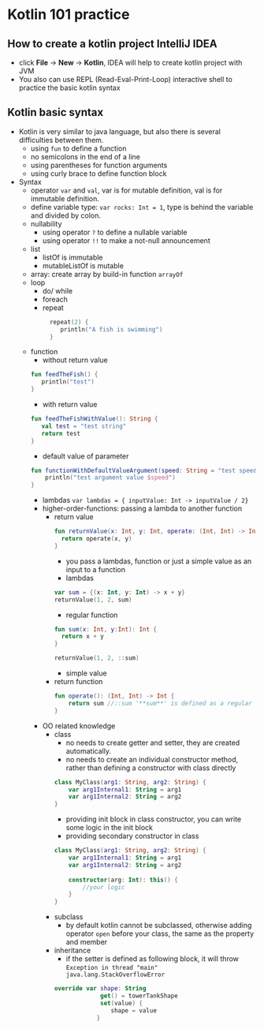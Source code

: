 # Kotlin 101 practice
## How to create a kotlin project IntelliJ IDEA
* click **File** -> **New** -> **Kotlin**, IDEA will help to create kotlin project with JVM
* You also can use REPL (Read-Eval-Print-Loop) interactive shell to practice the basic kotlin syntax
## Kotlin basic syntax
* Kotlin is very similar to java language, but also there is several difficulties between them.
  * using ```fun``` to define a function
  * no semicolons in the end of a line
  * using parentheses for function arguments
  * using curly brace to define function block
* Syntax
  * operator ```var``` and ```val```, var is for mutable definition, val is for immutable definition.
  * define variable type: ```var rocks: Int = 1```, type is behind the variable and divided by colon.
  * nullability
    * using operator ```?``` to define a nullable variable
    * using operator ```!!``` to make a not-null announcement
  * list
    * listOf is immutable
    * mutableListOf is mutable
  * array: create array by build-in function ```arrayOf```
  * loop
    * do/ while
    * foreach
    * repeat
      ```kotlin
        repeat(2) {
           println("A fish is swimming")
        }
      ```
  * function
    * without return value
    ```kotlin
    fun feedTheFish() {
       println("test")
    }
    ```
    * with return value
    ```kotlin
    fun feedTheFishWithValue(): String {
       val test = "test string"
       return test 
    }
    ```
    * default value of parameter
    ```kotlin
    fun functionWithDefaultValueArgument(speed: String = "test speed") {
        println("test argument value $speed")
    }
    ```
    * lambdas
    ```var lambdas = { inputValue: Int -> inputValue / 2}```
    * higher-order-functions: passing a lambda to another function
      * return value
        ```kotlin
        fun returnValue(x: Int, y: Int, operate: (Int, Int) -> Int): Int {
          return operate(x, y)
        }
        ```
        * you pass a lambdas, function or just a simple value as an input to a function
        * lambdas
        ```kotlin
        var sum = {(x: Int, y: Int) -> x + y}
        returnValue(1, 2, sum)
        ```
        * regular function
        ```kotlin
        fun sum(x: Int, y:Int): Int {
          return x + y
        }
        
        returnValue(1, 2, ::sum)
        ```
        * simple value
      * return function
        ```kotlin
        fun operate(): (Int, Int) -> Int {
            return sum //::sum '**sum**' is defined as a regular function, the former is a lambda expression
        }
        ```
    * OO related knowledge
      * class
        * no needs to create getter and setter, they are created automatically.
        * no needs to create an individual constructor method, rather than defining a constructor with class directly
        ```kotlin
        class MyClass(arg1: String, arg2: String) {
            var arg1Internal1: String = arg1
            var arg1Internal2: String = arg2
        }
        ```
        * providing init block in class constructor, you can write some logic in the init block
        * providing secondary constructor in class
        ```kotlin
        class MyClass(arg1: String, arg2: String) {
            var arg1Internal1: String = arg1
            var arg1Internal2: String = arg2
            
            constructor(arg: Int): this() {
                //your logic
            }   
        }
        ```
      * subclass
        * by default kotlin cannot be subclassed, otherwise adding operator ```open``` before your class, the same as the property and member
      * inheritance
        * if the setter is defined as following block, it will throw ```Exception in thread "main" java.lang.StackOverflowError```
        ```kotlin
        override var shape: String
                     get() = towerTankShape
                     set(value) {
                        shape = value
                    }
        ```
